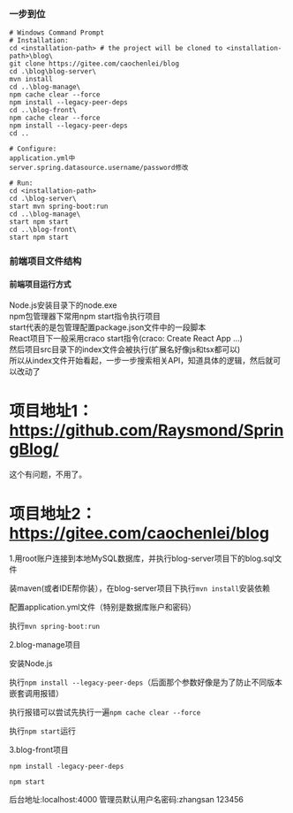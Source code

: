 ### 一步到位
```
# Windows Command Prompt
# Installation:
cd <installation-path> # the project will be cloned to <installation-path>\blog\
git clone https://gitee.com/caochenlei/blog
cd .\blog\blog-server\
mvn install
cd ..\blog-manage\
npm cache clear --force
npm install --legacy-peer-deps
cd ..\blog-front\
npm cache clear --force
npm install --legacy-peer-deps
cd ..

# Configure:
application.yml中
server.spring.datasource.username/password修改

# Run:
cd <installation-path>
cd .\blog-server\
start mvn spring-boot:run
cd ..\blog-manage\
start npm start
cd ..\blog-front\
start npm start
```

### 前端项目文件结构  
#### 前端项目运行方式
Node.js安装目录下的node.exe  
npm包管理器下常用npm start指令执行项目  
start代表的是包管理配置package.json文件中的一段脚本  
React项目下一般采用craco start指令(craco: Create React App ...)  
然后项目src目录下的index文件会被执行(扩展名好像js和tsx都可以)  
所以从index文件开始看起，一步一步搜索相关API，知道具体的逻辑，然后就可以改动了

# 项目地址1：https://github.com/Raysmond/SpringBlog/

这个有问题，不用了。
<!--
步骤:

装MySQL Server并启动（注意把对应防火墙关掉），连接到数据库并创建数据库实例（不知道能不能叫实例）：spring_blog_dev, spring_blog_prod

装Redis并启动（Redis好像要运行在\*nix系统上，可以用WSL windows subsystem for linux）

git clone

改变三个配置文件：src\main\resources\templates下的xml文件(spring:datasource.url|username|password)

.\gradlew build

cd .\build\libs\

java -jar SpringBlog-0.1.jar --spring.profiles.active=prod

最后在浏览器输入localhost:8080就可以访问了，不过可能会有一些小问题
-->

# 项目地址2： https://gitee.com/caochenlei/blog

1.用root账户连接到本地MySQL数据库，并执行blog-server项目下的blog.sql文件

装maven(或者IDE帮你装），在blog-server项目下执行`mvn install`安装依赖

配置application.yml文件（特别是数据库账户和密码）

执行`mvn spring-boot:run`

2.blog-manage项目

安装Node.js

执行`npm install --legacy-peer-deps`（后面那个参数好像是为了防止不同版本嵌套调用报错）

执行报错可以尝试先执行一遍`npm cache clear --force`

执行`npm start`运行

3.blog-front项目

`npm install -legacy-peer-deps`

`npm start`

后台地址:localhost:4000 管理员默认用户名密码:zhangsan 123456
